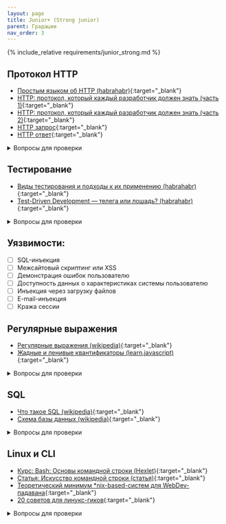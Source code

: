 ```yaml
---
layout: page
title: Junior+ (Strong junior)
parent: Градации
nav_order: 3
---
```


{% include_relative requirements/junior_strong.md %}

## Протокол HTTP 

  * [Простым языком об HTTP (habrahabr)](https://habrahabr.ru/post/215117/){:target="_blank"}
  * [HTTP: протокол, который каждый разработчик должен знать (часть 1)](http://ruseller.com/lessons.php?rub=28&id=1726){:target="_blank"}
  * [HTTP: протокол, который каждый разработчик должен знать (часть 2)](http://ruseller.com/lessons.php?rub=28&id=1777){:target="_blank"}
  * [HTTP запрос](http://citforum.ru/internet/cgi_tut/rqst.shtml){:target="_blank"}
  * [HTTP ответ](http://citforum.ru/internet/cgi_tut/spns.shtml){:target="_blank"}

<details><summary markdown='span'>Вопросы для проверки</summary>

  - [ ] Что такое User-agent и зачем он нужет?
  - [ ] Что такое DNS?
  - [ ] Отличия HTTP 2.0 от версий 1.x?
  - [ ] Что такое тело HTTP-запроса?
  - [ ] Как происходит передача данных?
  - [ ] Как происходит отправка форм?
  - [ ] Что такое Transfer-Encoding?
  - [ ] Что такое Перенаправления?
  - [ ] Что такое Базовая аутентификация?
  - [ ] Что такое Cookies?

</details>

## Тестирование

  * [Виды тестирования и подходы к их применению (habrahabr)](https://habrahabr.ru/post/81226/){:target="_blank"}
  * [Test-Driven Development — телега или лошадь? (habrahabr)](https://habrahabr.ru/post/206828/){:target="_blank"}

<details><summary markdown='span'>Вопросы для проверки</summary>

  - [ ] Что такое TDD?
  - [ ] Что такое BDD?
  - [ ] Что такое Unit тестирование?
  - [ ] Что такое интеграционное тестирование?
  - [ ] Что такое системное тестирование?

</details>

## Уязвимости:

  - [ ] SQL-инъекция
  - [ ] Межсайтовый скриптинг или XSS
  - [ ] Демонстрация ошибок пользователю
  - [ ] Доступность данных о характеристиках системы пользователю
  - [ ] Инъекция через загрузку файлов
  - [ ] E-mail-инъекция
  - [ ] Кража сессии

## Регулярные выражения

   * [Регулярные выражения (wikipedia)](https://ru.wikipedia.org/wiki/%D0%A0%D0%B5%D0%B3%D1%83%D0%BB%D1%8F%D1%80%D0%BD%D1%8B%D0%B5_%D0%B2%D1%8B%D1%80%D0%B0%D0%B6%D0%B5%D0%BD%D0%B8%D1%8F){:target="_blank"}
   * [Жадные и ленивые квантификаторы (learn.javascript)](https://learn.javascript.ru/regexp-greedy-and-lazy){:target="_blank"}

<details><summary markdown='span'>Вопросы для проверки</summary>

  - [ ] Расскажите про понятия:
     - [ ] Квантификация
     - [ ] Жадность
     - [ ] Группировка

</details>

## SQL 

  * [Что такое SQL (wikipedia)](https://ru.wikipedia.org/wiki/SQL){:target="_blank"}
  * [Схема базы данных (wikipedia)](https://ru.wikipedia.org/wiki/%D0%A1%D1%85%D0%B5%D0%BC%D0%B0_%D0%B1%D0%B0%D0%B7%D1%8B_%D0%B4%D0%B0%D0%BD%D0%BD%D1%8B%D1%85){:target="_blank"}
 
<details><summary markdown='span'>Вопросы для проверки</summary>

  - [ ] Как создавать и удалять базы данных, таблицы
  - [ ] Как добавлять, обновлять и удалять записи
  - [ ] Что такое схема (SCHEMA)
  - [ ] WHERE
  - [ ] LIMIT, OFFSET
  - [ ] ORDER BY
  - [ ] GROUP BY
  - [ ] JOIN
  - [ ] Подзапросы

</details>

## Linux и CLI

  * [Курс: Bash: Основы командной строки (Hexlet)](https://ru.hexlet.io/courses/bash?ref=62000){:target="_blank"}
  * [Статья: Искусство командной строки (статья)](https://github.com/jlevy/the-art-of-command-line/blob/master/README-ru.md){:target="_blank"}
  * [Теоретический минимум *nix-based-систем для WebDev-падавана](https://habr.com/ru/company/dataart/blog/243563/){:target="_blank"}
  * [20 советов для линукс-гиков](https://habr.com/ru/post/55121/){:target="_blank"}

<details><summary markdown='span'>Вопросы для проверки</summary>

  - [ ] Какая разница между UNIX и LINUX?
  - [ ] Что такое BASH?
    - [ ] Что делает команда `cd /src/`?
    - [ ] Что делает команда `ls -lha`?
    - [ ] Как выйти из vim?
    - [ ] Что делает команда `touch one.txt`?
    - [ ] Что делает команда `cp -R one two`?
    - [ ] Что делает команда `mv one two`?
    - [ ] Что делает команда `rm -rf one`?
    - [ ] Что делает команда `pwd`?
    - [ ] Что делает команда `cat one.txt`?
    - [ ] Что делает команда `tac one.txt`?
    - [ ] Что делает команда `tail one.txt`?
    - [ ] Что делает команда `tail -f one.txt`?
    
</details>
